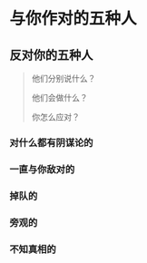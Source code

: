 # 与你作对的五种人



## 反对你的五种人

> 他们分别说什么？
>
> 他们会做什么？
>
> 你怎么应对？



### 对什么都有阴谋论的



### 一直与你敌对的



### 掉队的



### 旁观的



### 不知真相的

